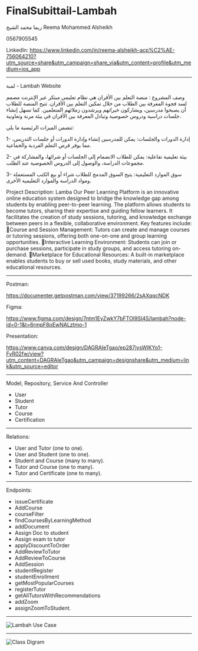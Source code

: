 # FinalSubittail-Lambah
ريما محمد الشيخ 
Reema Mohammed Alsheikh

0567905545

LinkedIn:
https://www.linkedin.com/in/reema-alsheikh-acp%C2%AE-756064210?utm_source=share&utm_campaign=share_via&utm_content=profile&utm_medium=ios_app
_________________________________________

 لمبة - Lambah Website
 
وصف المشروع :
منصة التعلم بين الأقران هي نظام تعليمي مبتكر عبر الإنترنت مصمم لسد فجوة المعرفة بين الطلاب من خلال تمكين التعلم بين الأقران. تتيح المنصة للطلاب أن يصبحوا مدرسين، ويشاركون خبراتهم ويرشدون زملائهم المتعلمين. كما تسهل إنشاء جلسات دراسية ودروس خصوصية وتبادل المعرفة بين الأقران في بيئة مرنة وتعاونية.

تتضمن الميزات الرئيسية ما يلي:

1- إدارة الدورات والجلسات: يمكن للمدرسين إنشاء وإدارة الدورات أو جلسات التدريس، مما يوفر فرص التعلم الفردية والجماعية.

2- بيئة تعليمية تفاعلية: يمكن للطلاب الانضمام إلى الجلسات أو شرائها، والمشاركة في مجموعات الدراسة، والوصول إلى الدروس الخصوصية عند الطلب.

3- سوق الموارد التعليمية: يتيح السوق المدمج للطلاب شراء أو بيع الكتب المستعملة ومواد الدراسة والموارد التعليمية الأخرى.

Project Description: Lamba 
Our Peer Learning Platform is an innovative online education system designed to bridge the knowledge gap among students by enabling peer-to-peer learning. The platform allows students to become tutors, sharing their expertise and guiding fellow learners. It facilitates the creation of study sessions, tutoring, and knowledge exchange between peers in a flexible, collaborative environment.
Key features include:
Course and Session Management: Tutors can create and manage courses or tutoring sessions, offering both one-on-one and group learning opportunities.
Interactive Learning Environment: Students can join or purchase sessions, participate in study groups, and access tutoring on-demand.
Marketplace for Educational Resources: A built-in marketplace enables students to buy or sell used books, study materials, and other educational resources.


_________________________________________


Postman:

https://documenter.getpostman.com/view/37199266/2sAXqqcNDK


Figma:

https://www.figma.com/design/7ntm1EyZwkY7bFTOl9SI4S/lambah?node-id=0-1&t=6rmpF8oEwNALztmo-1


Presentation:

https://www.canva.com/design/DAGRAIeTgao/ep287jysWIKYo1-FyR02fw/view?utm_content=DAGRAIeTgao&utm_campaign=designshare&utm_medium=link&utm_source=editor

_________________________________________

 Model, Repository, Service And Controller
 
- User
- Student
- Tutor
- Course 
- Certification

_________________________________________

Relations:

- User and Tutor (one to one).
- User and Student (one to one).
- Student and Course (many to many).
- Tutor and Course (one to many).
- Tutor and Certificate (one to many).

_________________________________________


 Endpoints:

- issueCertificate
- AddCourse
- courseFilter
- findCoursesByLearningMethod
- addDocument
- Assign Doc to student
- Assign exam to tutor
- applyDiscountToOrder
- AddReviewToTutor
- AddReviewToCourse
-  AddSession
- studentRegister
- studentEnrollment
- getMostPopularCourses
- registerTutor
- getAllTutorsWithRecommendations
- addZoom
- assignZoomToStudent.

_________________________________________

  


![Lambah Use Case](https://github.com/user-attachments/assets/93c84db5-3f7a-4089-905d-c61ba4ae5856)


_________________________________________


![Class Digram](https://github.com/user-attachments/assets/e52ec1f8-1221-4137-b3b2-b08d00cb81d2)


